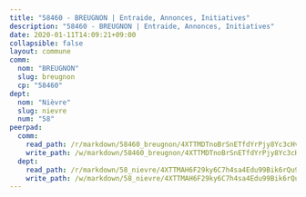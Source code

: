 ```yaml
---
title: "58460 - BREUGNON | Entraide, Annonces, Initiatives"
description: "58460 - BREUGNON | Entraide, Annonces, Initiatives"
date: 2020-01-11T14:09:21+09:00
collapsible: false
layout: commune
comm:
  nom: "BREUGNON"
  slug: breugnon
  cp: "58460"
dept:
  nom: "Nièvre"
  slug: nievre
  num: "58"
peerpad:
  comm:
    read_path: /r/markdown/58460_breugnon/4XTTMDTnoBrSnETfdYrPjy8Yc3cHvnBfhCEd8XHiYAprQJsUZ
    write_path: /w/markdown/58460_breugnon/4XTTMDTnoBrSnETfdYrPjy8Yc3cHvnBfhCEd8XHiYAprQJsUZ-K3TgUQH9oMTW6duwSRLjr7FaMHooULpDRu58tzNY4DC4fyAfskZm3Rri5R4bLRXJbP8M9ac3P8Hk8KGfAnNZXJDEXhoYFvFmD3zSW7zcm8suXHpXdHNBpojUkYuCz9quibG17kuT
  dept:
    read_path: /r/markdown/58_nievre/4XTTMAH6F29ky6C7h4sa4Edu99Bik6rQu9XbiuBD1DvLw22pb
    write_path: /w/markdown/58_nievre/4XTTMAH6F29ky6C7h4sa4Edu99Bik6rQu9XbiuBD1DvLw22pb-K3TgUtHs3LnA4VP5N1eQxK9UkiWFz8M5ZP7N97wnUEM9Wfw65apM3LnvEX8HhP2Sd27LDh5t4GgmkbGDUaCqpnkD9BJGbaMbkS8idf1DYkYaRo6rACHXiR4PjahH89PiAFqFL3Lf
---
```


